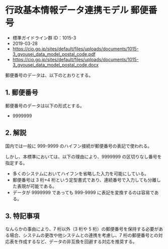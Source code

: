 # 行政基本情報データ連携モデル 郵便番号

- 標準ガイドライン群 ID：1015-3
- 2019-03-28
- https://cio.go.jp/sites/default/files/uploads/documents/1015-3_gyousei_data_model_postal_code.pdf
- https://cio.go.jp/sites/default/files/uploads/documents/1015-3_gyousei_data_model_postal_code.docx

郵便番号のデータは、以下のとおりとする。

## 1. 郵便番号

郵便番号のデータは以下の形式とする。

- 9999999

## 2. 解説

国内では一般に 999-9999 のハイフン接続が郵便番号の表記で使われる。

しかし、本標準においては、以下の理由により、9999999 の区切りなし番号を指定する。

- 多くのシステムにおいてハイフンを省略した入力を可能にしている。
- 郵便番号は 3 桁+4 桁という定型書式であり、連続番号で入力しても分離した表現が可能である。
- データが 9999999 であっても 999-9999 に表記を変換するのは容易である。

## 3. 特記事項

なんらかの事由により、7 桁以外（3 桁や 5 桁）の郵便番号を保持する必要がある場合、システムの更改や他システムとの連携を考慮し、7 桁の郵便番号との対応表を作成するなど、データの非互換を回避する対応を推奨する。

